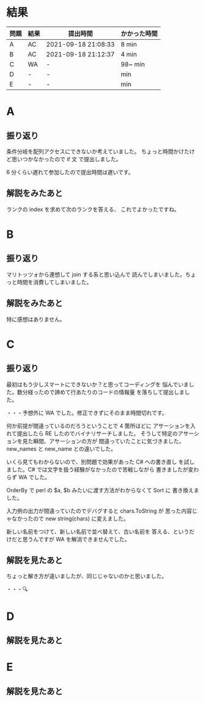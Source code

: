 # 結果

| 問題 | 結果 | 提出時間            | かかった時間 |
|------|------|---------------------|--------------|
| A    | AC   | 2021-09-18 21:08:33 | 8 min        |
| B    | AC   | 2021-09-18 21:12:37 | 4 min        |
| C    | WA   | -                   | 98~ min      |
| D    | -    | -                   |     min      |
| E    | -    | -                   |     min      |

# A

## 振り返り

条件分岐を配列アクセスにできないか考えていました。
ちょっと時間かけたけど思いつかなかったので if 文
で提出しました。

6 分くらい遅れて参加したので提出時間は遅いです。

## 解説をみたあと

ランクの index を求めて次のランクを答える、
これでよかったですね。

# B

## 振り返り

マリトッツォから連想して join する系と思い込んで
読んでしまいました。ちょっと時間を消費してしまいました。

## 解説をみたあと

特に感想はありません。

# C

## 振り返り

最初はもう少しスマートにできないか？と思ってコーディングを
悩んでいました。数分経ったので諦めて行あたりのコードの情報量
を落ちして提出しました。

・・・予想外に WA でした。修正できずにそのまま時間切れです。

何か前提が間違っているのだろうということで 4 箇所ほどに
アサーションを入れて提出したら RE したのでバイナリサーチしました。
そうして特定のアサーションを見た瞬間、アサーションの方が
間違っていたことに気づきました。new_names と new_name との違いでした。

いくら見てもわからないので、別問題で効果があった C# への書き直し
を試しました。C# では文字を扱う経験がなかったので苦戦しながら
書きましたが変わらず WA でした。

OrderBy で perl の $a, $b みたいに渡す方法がわからなくて Sort に
書き換えました。

入力例の出力が間違っていたのでデバグすると chars.ToString が
思った内容じゃなかったので new string(chars) に変えました。

新しい名前をつけて、新しい名前で並べ替えて、古い名前を
答える、というだけだと思うんですが WA を解消できませんでした。

## 解説を見たあと

ちょっと解き方が違いましたが、同じじゃないのかと思いました。

・・・🔍

# D

## 解説を見たあと

# E

## 解説を見たあと
